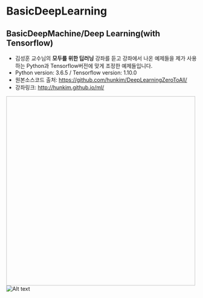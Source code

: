 # BasicDeepLearning

## BasicDeepMachine/Deep Learning(with Tensorflow)

* 김성훈 교수님의 **모두를 위한 딥러닝** 강좌를 듣고 강좌에서 나온 예제들을 제가 사용하는 Python과 Tensorflow버전에 맞게 조정한 예제들입니다.
* Python version: 3.6.5 / Tensorflow version: 1.10.0
* 원본소스코드 출처: https://github.com/hunkim/DeepLearningZeroToAll/
* 강좌링크: http://hunkim.github.io/ml/

<img width=500 height=500>![Alt text](/Users/gim-yunsu/PycharmProjects/BasicDL.png)</img>
